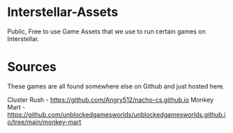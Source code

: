 # Interstellar-Assets
Public, Free to use Game Assets that we use to run certain games on Interstellar.

# Sources
These games are all found somewhere else on Github and just hosted here.

Cluster Rush - https://github.com/Angry512/nacho-cs.github.io
Monkey Mart - https://github.com/unblockedgamesworlds/unblockedgamesworlds.github.io/tree/main/monkey-mart